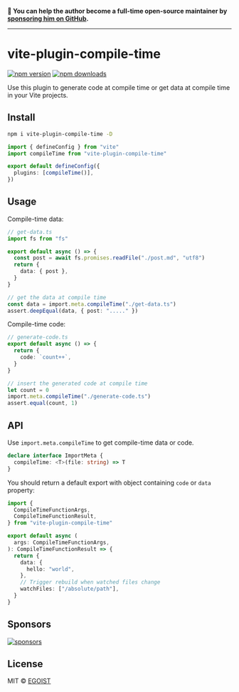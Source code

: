 **💛 You can help the author become a full-time open-source maintainer by [sponsoring him on GitHub](https://github.com/sponsors/egoist).**

---

# vite-plugin-compile-time

[![npm version](https://badgen.net/npm/v/vite-plugin-compile-time?v=2)](https://npm.im/vite-plugin-compile-time) [![npm downloads](https://badgen.net/npm/dm/vite-plugin-compile-time?v=2)](https://npm.im/vite-plugin-compile-time)

Use this plugin to generate code at compile time or get data at compile time in your Vite projects.

## Install

```bash
npm i vite-plugin-compile-time -D
```

```ts
import { defineConfig } from "vite"
import compileTime from "vite-plugin-compile-time"

export default defineConfig({
  plugins: [compileTime()],
})
```

## Usage

Compile-time data:

```ts
// get-data.ts
import fs from "fs"

export default async () => {
  const post = await fs.promises.readFile("./post.md", "utf8")
  return {
    data: { post },
  }
}

// get the data at compile time
const data = import.meta.compileTime("./get-data.ts")
assert.deepEqual(data, { post: "....." })
```

Compile-time code:

```ts
// generate-code.ts
export default async () => {
  return {
    code: `count++`,
  }
}

// insert the generated code at compile time
let count = 0
import.meta.compileTime("./generate-code.ts")
assert.equal(count, 1)
```

## API

Use `import.meta.compileTime` to get compile-time data or code.

```ts
declare interface ImportMeta {
  compileTime: <T>(file: string) => T
}
```

You should return a default export with object containing `code` or `data` property:

```ts
import {
  CompileTimeFunctionArgs,
  CompileTimeFunctionResult,
} from "vite-plugin-compile-time"

export default async (
  args: CompileTimeFunctionArgs,
): CompileTimeFunctionResult => {
  return {
    data: {
      hello: "world",
    },
    // Trigger rebuild when watched files change
    watchFiles: ["/absolute/path"],
  }
}
```

## Sponsors

[![sponsors](https://sponsors-images.egoist.sh/sponsors.svg)](https://github.com/sponsors/egoist)

## License

MIT &copy; [EGOIST](https://github.com/sponsors/egoist)
